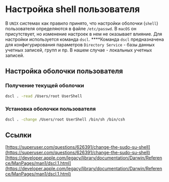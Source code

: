 # Настройка shell пользователя

В `UNIX` системах как правило принято, что настройки оболочки \(`shell`\) пользователя определяются в файле `/etc/passwd`. В `macOS` он присутствует, но изменение настроек в нем не оказывает влияние. Для настройки используется команда `dscl`. ****Команда `dscl` предназначена для конфигурирования параметров `Directory Service` - базы данных учетных записей, групп и пр. В нашем случае - локальных учетных записей.

## Настройка оболочки пользователя

### **Получение текущей оболочки**

```bash
dscl . -read /Users/root UserShell
```

### **Установка оболочки пользователя**

```bash
dscl . -change /Users/root UserShell /bin/sh /bin/csh
```

## Ссылки

[https://superuser.com/questions/626391/change-the-sudo-su-shell](https://superuser.com/questions/626391/change-the-sudo-su-shell)[https://developer.apple.com/legacy/library/documentation/Darwin/Reference/ManPages/man1/dscl.1.html](https://developer.apple.com/legacy/library/documentation/Darwin/Reference/ManPages/man1/dscl.1.html)

